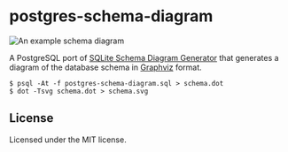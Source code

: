 # postgres-schema-diagram

![An example schema diagram](https://github.com/woxtu/postgres-schema-diagram/assets/5673994/7ecb7fa5-ad2f-4f03-9440-ac7c3dece2ee)

A PostgreSQL port of [SQLite Schema Diagram Generator](https://gitlab.com/Screwtapello/sqlite-schema-diagram) that generates a diagram of the database schema in [Graphviz](https://graphviz.org) format.

```console
$ psql -At -f postgres-schema-diagram.sql > schema.dot
$ dot -Tsvg schema.dot > schema.svg
```

## License

Licensed under the MIT license.

